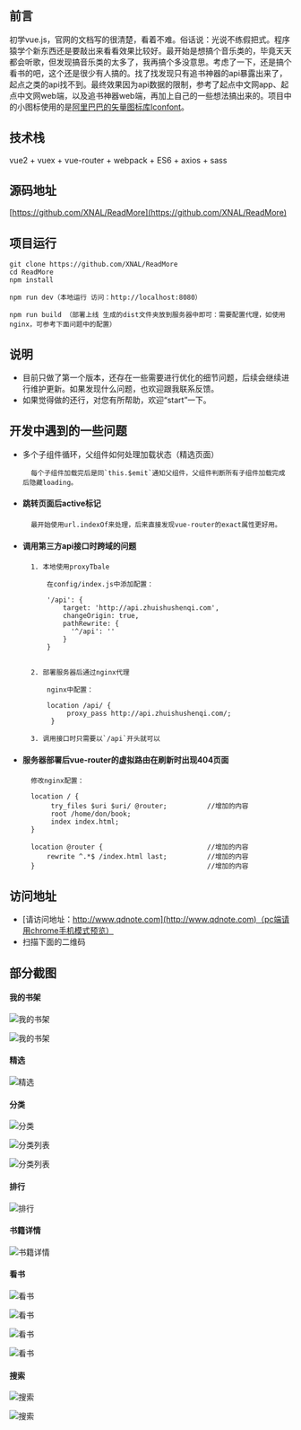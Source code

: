 ## 前言

初学vue.js，官网的文档写的很清楚，看着不难。俗话说：光说不练假把式。程序猿学个新东西还是要敲出来看看效果比较好。最开始是想搞个音乐类的，毕竟天天都会听歌，但发现搞音乐类的太多了，我再搞个多没意思。考虑了一下，还是搞个看书的吧，这个还是很少有人搞的。找了找发现只有追书神器的api暴露出来了，起点之类的api找不到。最终效果因为api数据的限制，参考了起点中文网app、起点中文网web端，以及追书神器web端，再加上自己的一些想法搞出来的。项目中的小图标使用的是[阿里巴巴的矢量图标库Iconfont](http://www.iconfont.cn/)。

## 技术栈
vue2 + vuex + vue-router + webpack + ES6 + axios + sass

## 源码地址
[https://github.com/XNAL/ReadMore](https://github.com/XNAL/ReadMore) 

## 项目运行
    
    git clone https://github.com/XNAL/ReadMore
    cd ReadMore
    npm install
    
    npm run dev（本地运行 访问：http://localhost:8080）
    
    npm run build （部署上线 生成的dist文件夹放到服务器中即可：需要配置代理，如使用nginx，可参考下面问题中的配置）
    
## 说明

- 目前只做了第一个版本，还存在一些需要进行优化的细节问题，后续会继续进行维护更新。如果发现什么问题，也欢迎跟我联系反馈。
- 如果觉得做的还行，对您有所帮助，欢迎“start”一下。

## 开发中遇到的一些问题

- 多个子组件循环，父组件如何处理加载状态（精选页面）

        每个子组件加载完后是同`this.$emit`通知父组件，父组件判断所有子组件加载完成后隐藏loading。


- #### 跳转页面后active标记

        最开始使用url.indexOf来处理，后来直接发现vue-router的exact属性更好用。

    
- #### 调用第三方api接口时跨域的问题

        1. 本地使用proxyTbale
        
            在config/index.js中添加配置：
            
            '/api': {
                target: 'http://api.zhuishushenqi.com',
                changeOrigin: true,
                pathRewrite: {                
                  '^/api': ''
                }   
            }
            
        
        2. 部署服务器后通过nginx代理
        
            nginx中配置：
            
            location /api/ {
                 proxy_pass http://api.zhuishushenqi.com/;
             }
        
        3. 调用接口时只需要以`/api`开头就可以
        
- #### 服务器部署后vue-router的虚拟路由在刷新时出现404页面
    
        修改nginx配置：
        
        location / {
             try_files $uri $uri/ @router;          //增加的内容
             root /home/don/book;
             index index.html;
        }
         
        location @router {                          //增加的内容
            rewrite ^.*$ /index.html last;          //增加的内容
        }                                           //增加的内容

## 访问地址
- [请访问地址：http://www.qdnote.com](http://www.qdnote.com)（pc端请用chrome手机模式预览）        
- 扫描下面的二维码

## 部分截图

#### 我的书架

![我的书架](https://github.com/XNAL/ReadMore/blob/master/screenshorts/shelf-01.png)


![我的书架](https://github.com/XNAL/ReadMore/blob/master/screenshorts/shelf-01.png)

#### 精选


![精选](https://github.com/XNAL/ReadMore/blob/master/screenshorts/featured.png)

#### 分类

![分类](https://github.com/XNAL/ReadMore/blob/master/screenshorts/category.png)

![分类列表](https://github.com/XNAL/ReadMore/blob/master/screenshorts/category-02.png)

![分类列表](https://github.com/XNAL/ReadMore/blob/master/screenshorts/category-03.png)

#### 排行

![排行](https://github.com/XNAL/ReadMore/blob/master/screenshorts/rank.png)

#### 书籍详情

![书籍详情](https://github.com/XNAL/ReadMore/blob/master/screenshorts/book.png)

#### 看书

![看书](https://github.com/XNAL/ReadMore/blob/master/screenshorts/read-01.png)

![看书](https://github.com/XNAL/ReadMore/blob/master/screenshorts/read-02.png)

![看书](https://github.com/XNAL/ReadMore/blob/master/screenshorts/read-03.png)

![看书](https://github.com/XNAL/ReadMore/blob/master/screenshorts/read-04.png)

#### 搜索

![搜索](https://github.com/XNAL/ReadMore/blob/master/screenshorts/search.png)

![搜索](https://github.com/XNAL/ReadMore/blob/master/screenshorts/search-02.png)


















